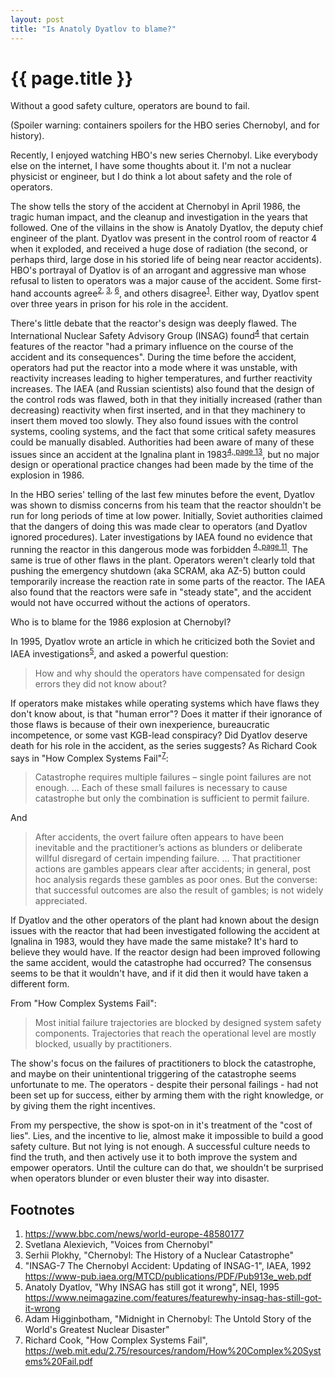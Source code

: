```yaml
---
layout: post
title: "Is Anatoly Dyatlov to blame?"
---
```


{{ page.title }}
================

<p class="meta">Without a good safety culture, operators are bound to fail.</p>

(Spoiler warning: containers spoilers for the HBO series Chernobyl, and for history).

Recently, I enjoyed watching HBO's new series Chernobyl. Like everybody else on the internet, I have some thoughts about it. I'm not a nuclear physicist or engineer, but I do think a lot about safety and the role of operators.

The show tells the story of the accident at Chernobyl in April 1986, the tragic human impact, and the cleanup and investigation in the years that followed. One of the villains in the show is Anatoly Dyatlov, the deputy chief engineer of the plant. Dyatlov was present in the control room of reactor 4 when it exploded, and received a huge dose of radiation (the second, or perhaps third, large dose in his storied life of being near reactor accidents). HBO's portrayal of Dyatlov is of an arrogant and aggressive man whose refusal to listen to operators was a major cause of the accident. Some first-hand accounts agree<sup>[2](#foot2), [3](#foot3), [6](#foot6)</sup>, and others disagree<sup>[1](#foot1)</sup>. Either way, Dyatlov spent over three years in prison for his role in the accident.

There's little debate that the reactor's design was deeply flawed. The International Nuclear Safety Advisory Group (INSAG) found<sup>[4](#foot4)</sup> that certain features of the reactor "had a primary influence on the course of the accident and its consequences". During the time before the accident, operators had put the reactor into a mode where it was unstable, with reactivity increases leading to higher temperatures, and further reactivity increases. The IAEA (and Russian scientists) also found that the design of the control rods was flawed, both in that they initially increased (rather than decreasing) reactivity when first inserted, and in that they machinery to insert them moved too slowly. They also found issues with the control systems, cooling systems, and the fact that some critical safety measures could be manually disabled. Authorities had been aware of many of these issues since an accident at the Ignalina plant in 1983<sup>[4, page 13](#foot4)</sup>, but no major design or operational practice changes had been made by the time of the explosion in 1986.

In the HBO series' telling of the last few minutes before the event, Dyatlov was shown to dismiss concerns from his team that the reactor shouldn't be run for long periods of time at low power. Initially, Soviet authorities claimed that the dangers of doing this was made clear to operators (and Dyatlov ignored procedures). Later investigations by IAEA found no evidence that running the reactor in this dangerous mode was forbidden <sup>[4, page 11](#foot4)</sup>. The same is true of other flaws in the plant. Operators weren't clearly told that pushing the emergency shutdown (aka SCRAM, aka AZ-5) button could temporarily increase the reaction rate in some parts of the reactor. The IAEA also found that the reactors were safe in "steady state", and the accident would not have occurred without the actions of operators.

Who is to blame for the 1986 explosion at Chernobyl?

In 1995, Dyatlov wrote an article in which he criticized both the Soviet and IAEA investigations<sup>[5](#foot5)</sup>, and asked a powerful question:

> How and why should the operators have compensated for design errors they did not know about?

If operators make mistakes while operating systems which have flaws they don't know about, is that "human error"? Does it matter if their ignorance of those flaws is because of their own inexperience, bureaucratic incompetence, or some vast KGB-lead conspiracy? Did Dyatlov deserve death for his role in the accident, as the series suggests? As Richard Cook says in "How Complex Systems Fail"<sup>[7](#foot7)</sup>:

> Catastrophe requires multiple failures – single point failures are not enough. ... Each of these small failures is necessary to cause catastrophe but only the combination is sufficient to permit failure.

And

> After accidents, the overt failure often appears to have been inevitable and the practitioner’s actions as blunders or deliberate willful disregard of certain impending failure. ... That practitioner actions are gambles appears clear after accidents; in general, post hoc analysis regards these gambles as poor ones. But the converse: that successful outcomes are also the result of gambles; is not widely appreciated.

If Dyatlov and the other operators of the plant had known about the design issues with the reactor that had been investigated following the accident at Ignalina in 1983, would they have made the same mistake? It's hard to believe they would have. If the reactor design had been improved following the same accident, would the catastrophe had occurred? The consensus seems to be that it wouldn't have, and if it did then it would have taken a different form.

From "How Complex Systems Fail":

> Most initial failure trajectories are blocked by designed system safety components. Trajectories that reach the operational level are mostly blocked, usually by practitioners.

The show's focus on the failures of practitioners to block the catastrophe, and maybe on their unintentional triggering of the catastrophe seems unfortunate to me. The operators - despite their personal failings - had not been set up for success, either by arming them with the right knowledge, or by giving them the right incentives. 

From my perspective, the show is spot-on in it's treatment of the "cost of lies". Lies, and the incentive to lie, almost make it impossible to build a good safety culture. But not lying is not enough. A successful culture needs to find the truth, and then actively use it to both improve the system and empower operators. Until the culture can do that, we shouldn't be surprised when operators blunder or even bluster their way into disaster.

## Footnotes

 1. <a name="foot1"></a> https://www.bbc.com/news/world-europe-48580177
 1. <a name="foot2"></a> Svetlana Alexievich, "Voices from Chernobyl"
 1. <a name="foot3"></a> Serhii Plokhy, "Chernobyl: The History of a Nuclear Catastrophe"
 1. <a name="foot4"></a> "INSAG-7 The Chernobyl Accident: Updating of INSAG-1", IAEA, 1992 https://www-pub.iaea.org/MTCD/publications/PDF/Pub913e_web.pdf
 1. <a name="foot5"></a> Anatoly Dyatlov, "Why INSAG has still got it wrong", NEI, 1995 https://www.neimagazine.com/features/featurewhy-insag-has-still-got-it-wrong
 1. <a name="foot6"></a> Adam Higginbotham, "Midnight in Chernobyl: The Untold Story of the World's Greatest Nuclear Disaster"
 1. <a name="foot7"></a> Richard Cook, "How Complex Systems Fail", https://web.mit.edu/2.75/resources/random/How%20Complex%20Systems%20Fail.pdf
